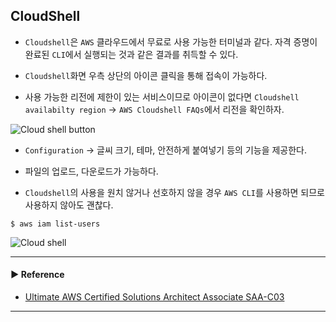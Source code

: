 ## CloudShell
- `Cloudshell`은 `AWS` 클라우드에서 무료로 사용 가능한 터미널과 같다. 자격 증명이 완료된 `CLI`에서 실행되는 것과 같은 결과를 취득할 수 있다.

- `Cloudshell`화면 우측 상단의 아이콘 클릭을 통해 접속이 가능하다.

- 사용 가능한 리전에 제한이 있는 서비스이므로 아이콘이 없다면 `Cloudshell availabilty region` → `AWS Cloudshell FAQs`에서 리전을 확인하자.

![Cloud shell button](https://user-images.githubusercontent.com/97398071/228143384-6bbab274-88b8-4908-9674-0c23f735ee1c.png)

- `Configuration` → 글씨 크기, 테마, 안전하게 붙여넣기 등의 기능을 제공한다.

- 파일의 업로드, 다운로드가 가능하다.

- `Cloudshell`의 사용을 원치 않거나 선호하지 않을 경우 `AWS CLI`를 사용하면 되므로 사용하지 않아도 괜찮다.
~~~
$ aws iam list-users
~~~

![Cloud shell](https://user-images.githubusercontent.com/97398071/228143297-04895396-b4d0-4af5-8dbc-5339506e893f.png)

---
#### ▶ Reference
- [Ultimate AWS Certified Solutions Architect Associate SAA-C03](https://www.udemy.com/course/aws-certified-solutions-architect-associate-saa-c03/)
---